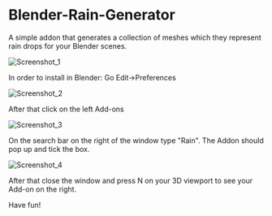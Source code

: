 # Blender-Rain-Generator
A simple addon that generates a collection of meshes which they represent rain drops for your Blender scenes.

![Screenshot_1](https://user-images.githubusercontent.com/115552617/195372125-4bbe8f66-6229-44cf-91b4-912f2e8b7487.png)


In order to install in Blender:
  Go Edit->Preferences
  
  ![Screenshot_2](https://user-images.githubusercontent.com/115552617/195368636-efe64bc2-d2fb-4f58-a4dc-c671e0a707e8.png)
  
  
  After that click on the left Add-ons
  
  ![Screenshot_3](https://user-images.githubusercontent.com/115552617/195369100-a9650585-fec0-435b-9b57-db1f30d04af4.png)

  On the search bar on the right of the window type "Rain". The Addon should pop up and tick the box.
  
  ![Screenshot_4](https://user-images.githubusercontent.com/115552617/195369486-0681165b-3bac-4ad0-b5f8-3845153e4ced.png)

  After that close the window and press N on your 3D viewport to see your Add-on on the right.
  
  Have fun!
  

